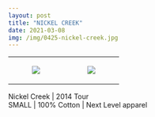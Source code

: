 ```yaml
---
layout: post
title: "NICKEL CREEK"
date: 2021-03-08
img: /img/0425-nickel-creek.jpg
---
```




<table style="width:100%;"><tr><td style="vertical-align:top;">
      <figure class="tmblr-full" data-orig-height="2048" data-orig-width="1365" data-orig-src="https://concertshirts.netlify.app/shirts/0425/0425-01.jpg"><img src="https://64.media.tumblr.com/30837b2c6bee2625aad9617555d488d5/c0e78a30926d5a28-21/s540x810/fa4ce5e4a7c152e237185235d8f4b7dd8f4af392.jpg" data-orig-height="2048" data-orig-width="1365" data-orig-src="https://concertshirts.netlify.app/shirts/0425/0425-01.jpg"/></figure></td>
    <td style="vertical-align:top;">
      <figure class="tmblr-full" data-orig-height="2048" data-orig-width="1365" data-orig-src="https://concertshirts.netlify.app/shirts/0425/0425-02.jpg"><img src="https://64.media.tumblr.com/f5e8cc29ad88220e2e1f13e96e6051e3/c0e78a30926d5a28-83/s540x810/13aa009b431862429dc6143b26716a080a595f3e.jpg" data-orig-height="2048" data-orig-width="1365" data-orig-src="https://concertshirts.netlify.app/shirts/0425/0425-02.jpg"/></figure></td>
  </tr></table><p>
  Nickel Creek | 2014 Tour<br/>SMALL | 100% Cotton | Next Level apparel
</p>
